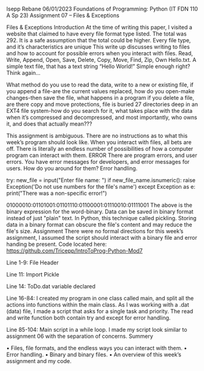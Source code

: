 Isepp Rebane
06/01/2023
Foundations of Programming: Python (IT FDN 110 A Sp 23)
Assignment 07 – Files & Exceptions

Files & Exceptions
Introduction
At the time of writing this paper, I visited a website that claimed to have every file format type listed. The total was 292. It is a safe assumption that the total could be higher. Every file type, and it’s characteristics are unique This write up discusses writing to files and how to account for possible errors when you interact with files.
Read, Write, Append, Open, Save, Delete, Copy, Move, Find, Zip, Own
Hello.txt.  A simple text file, that has a text string “Hello World!” Simple enough right?
Think again…

What method do you use to read the data, write to a new or existing file, if you append a file-are the current values replaced, how do you open-make changes-then save the file, what happens in a program if you delete a file, are there copy and move protections, file is buried 27 directories deep in an EXT4 file system-how do you search for it, what takes place with the data when it’s compressed and decompressed, and most importantly, who owns it, and does that actually mean???

This assignment is ambiguous. There are no instructions as to what this week’s program should look like. When you interact with files, all bets are off. There is literally an endless number of possibilities of how a computer program can interact with them.
ERROR
There are program errors, and user errors. You have error messages for developers, and error messages for users. How do you around for them? Error handling.

try:
    new_file = input("Enter file name: ")
    if new_file_name.isnumeric():
        raise Exception('Do not use numbers for the file\'s name')
except Exception as e:
    print("There was a non-specific error!")

01000010:01101001:01101110:01100001:01110010:01111001
The above is the binary expression for the word-binary. Data can be saved in binary format instead of just "plain" text. In Python, this technique called pickling. Storing data in a binary format can obscure the file's content and may reduce the file's size.
Assignment
There were no formal directions for this week’s assignment, I assumed the script should interact with a binary file and error handing be present.
Code located here: https://github.com/Tricepp/IntroToProg-Python-Mod7

Line 1-9: File Header

Line 11: Import Pickle

Line 14: ToDo.dat variable declared

Line 16-84: I created my program in one class called main, and split all the actions into functions within the main class. As I was working with a .dat (data) file, I made a script that asks for a single task and priority. The read and write function both contain try and except for error handling.

Line 85-104: Main script in a while loop. I made my script look similar to assignment 06 with the separation of concerns.
Summery

•	Files, file formats, and the endless ways you can interact with them.
•	Error handling.
•	Binary and binary files.
•	An overview of this week’s assignment and my code.
